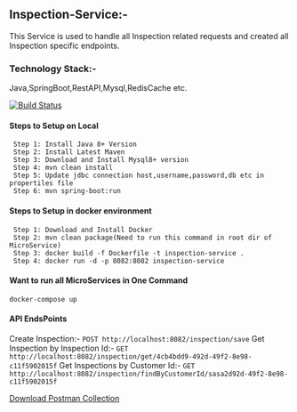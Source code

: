 ## Inspection-Service:-
This Service is used to handle all Inspection related requests and created all Inspection specific endpoints.
### Technology Stack:-
 Java,SpringBoot,RestAPI,Mysql,RedisCache etc.

[![Build Status](https://travis-ci.org/joemccann/dillinger.svg?branch=master)](https://travis-ci.org/joemccann/dillinger)

#### Steps to Setup on Local
```
 Step 1: Install Java 8+ Version
 Step 2: Install Latest Maven
 Step 3: Download and Install Mysql8+ version
 Step 4: mvn clean install
 Step 5: Update jdbc connection host,username,password,db etc in propertiles file
 Step 6: mvn spring-boot:run
```
#### Steps to Setup in docker environment
```
 Step 1: Download and Install Docker
 Step 2: mvn clean package(Need to run this command in root dir of MicroService)
 Step 3: docker build -f Dockerfile -t inspection-service .
 Step 4: docker run -d -p 8082:8082 inspection-service
```
#### Want to run all MicroServices in One Command
```docker-compose up```

#### API EndsPoints
Create Inspection:- ```POST http://localhost:8082/inspection/save```
Get Inspection by Inspection Id:- ```GET http://localhost:8082/inspection/get/4cb4bdd9-492d-49f2-8e98-c11f5902015f```
Get Inspections by Customer Id:- ```GET http://localhost:8082/inspection/findByCustomerId/sasa2d92d-49f2-8e98-c11f5902015f```

[Download Postman Collection](https://nodejs.org/)